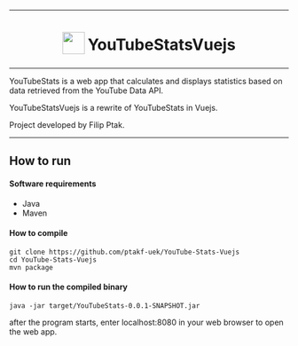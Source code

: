 ***

<h1 align="center"> 
  <sub>
    <img src="src/favicon.ico" height="40" width="40">
  </sub>
  YouTubeStatsVuejs
</h1>

***

YouTubeStats is a web app that calculates and displays statistics based on data retrieved from the YouTube Data API.

YouTubeStatsVuejs is a rewrite of YouTubeStats in Vuejs.

Project developed by Filip Ptak.

***
## How to run
#### Software requirements
- Java
- Maven

#### How to compile
```
git clone https://github.com/ptakf-uek/YouTube-Stats-Vuejs
cd YouTube-Stats-Vuejs
mvn package
```

#### How to run the compiled binary
```
java -jar target/YouTubeStats-0.0.1-SNAPSHOT.jar
```
after the program starts, enter localhost:8080 in your web browser to open the web app.

